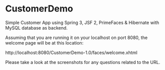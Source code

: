 CustomerDemo
============

Simple Customer App using Spring 3, JSF 2, PrimeFaces &amp; Hibernate with MySQL database as backend.


Assuming that you are running it on your localhost on port 8080, the welcome page will be at this location:

http://localhost:8080/CustomerDemo-1.0/faces/welcome.xhtml

Please take a look at the screenshots for any questions related to the URL.
